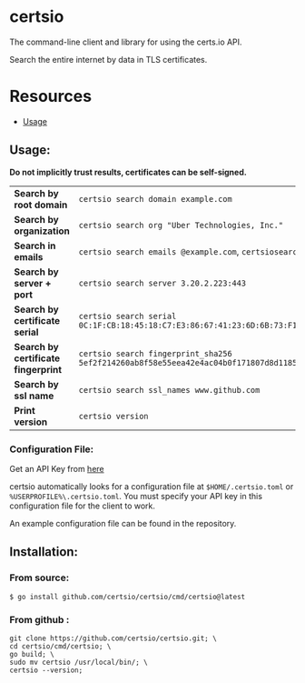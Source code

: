 # certsio
The command-line client and library for using the certs.io API.

Search the entire internet by data in TLS certificates.

# Resources
- [Usage](#usage)

## Usage:
**Do not implicitly trust results, certificates can be self-signed.**

|                                       |                                                                                                      | 
|---------------------------------------|------------------------------------------------------------------------------------------------------|
| **Search by root domain**             | `certsio search domain example.com`                                                                  |
| **Search by organization**            | `certsio search org "Uber Technologies, Inc."`                                                       |
| **Search in emails** | `certsio search emails @example.com`, `certsiosearch emails keyword`                                 |
| **Search by server + port**           | `certsio search server 3.20.2.223:443`                                                               |
| **Search by certificate serial**      | `certsio search serial 0C:1F:CB:18:45:18:C7:E3:86:67:41:23:6D:6B:73:F1`                              |
| **Search by certificate fingerprint** | `certsio search fingerprint_sha256 5ef2f214260ab8f58e55eea42e4ac04b0f171807d8d1185fddd67470e9ab6096` |
| **Search by ssl name**                | `certsio search ssl_names www.github.com`                                                            | 
| **Print version**                     | `certsio version`                                                                                    |

### Configuration File:

Get an API Key from [here](https://rapidapi.com/certsio-certsio-default/api/certs-io1/pricing)

certsio automatically looks for a configuration file at `$HOME/.certsio.toml` or `%USERPROFILE%\.certsio.toml`. You must specify your API key in this configuration file for the client to work. 

An example configuration file can be found in the repository.


## Installation:
### From source:
```
$ go install github.com/certsio/certsio/cmd/certsio@latest
```
### From github :
```
git clone https://github.com/certsio/certsio.git; \
cd certsio/cmd/certsio; \
go build; \
sudo mv certsio /usr/local/bin/; \
certsio --version;
```
